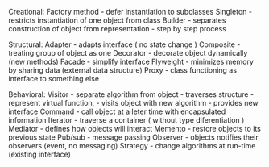 Creational:
	Factory method - defer instantiation to subclasses
	Singleton - restricts instantiation of one object from class
	Builder 
		- separates construction of object from representation
		- step by step process

Structural:
	Adapter - adapts interface ( no state change )
	Composite - treating group of object as one
	Decorator - decorate object dynamically (new methods)
	Facade - simplify interface
	Flyweight - minimizes memory by sharing data (external data structure)
	Proxy - class functioning as interface to something else

Behavioral:
	Visitor 
		- separate algorithm from object 
		- traverses structure
		- represent virtual function,
		- visits object with new algorithm
		- provides new interface
	Command - call object at a leter time with encapsulated information
	Iterator - traverse a container ( without type diferentiation )
	Mediator - defines how objects will interact
	Memento - restore objects to its previous state
	Pub/sub - message passing
	Observer - objects notifies their observers (event, no messaging)
	Strategy - change algorithms at run-time (existing interface)

